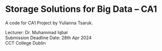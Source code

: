 # Storage Solutions for Big Data – CA1
A code for CA1 Project by Yulianna Tsaruk. 

Lecturer: Dr. Muhammad Iqbal\
Submission Deadline Date: 28th Apr 2024\
CCT College Dublin
